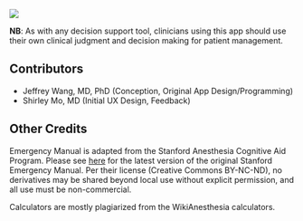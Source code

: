 ![](resource:assets/JHU_ACCM_logo.jpg)

**NB**: As with any decision support tool, clinicians using this app should use their own clinical judgment and decision making for patient management.

## Contributors
* Jeffrey Wang, MD, PhD (Conception, Original App Design/Programming)
* Shirley Mo, MD (Initial UX Design, Feedback)

## Other Credits
Emergency Manual is adapted from the Stanford Anesthesia Cognitive Aid Program. Please see [here](http://emergencymanual.stanford.edu) for the latest version of the original Stanford Emergency Manual.  Per their license (Creative Commons BY-NC-ND), no derivatives may be shared beyond local use without explicit permission, and all use must be non-commercial.

Calculators are mostly plagiarized from the WikiAnesthesia calculators.